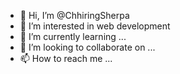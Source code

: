 - 👋 Hi, I’m @ChhiringSherpa
- 👀 I’m interested in web development
- 🌱 I’m currently learning ...
- 💞️ I’m looking to collaborate on ...
- 📫 How to reach me ...

<!---
ChhiringSherpa/ChhiringSherpa is a ✨ special ✨ repository because its `README.md` (this file) appears on your GitHub profile.
You can click the Preview link to take a look at your changes.
--->
